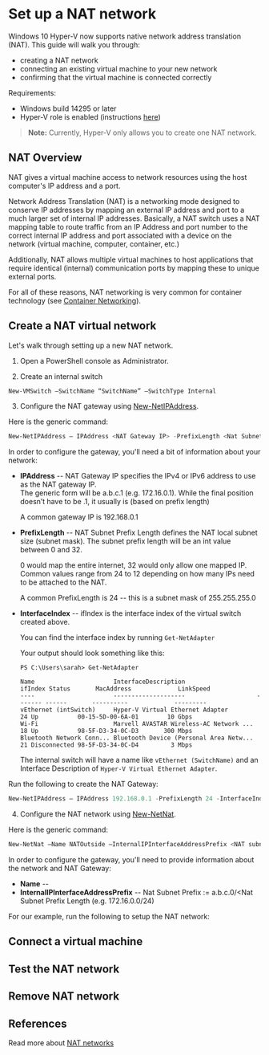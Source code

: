 # Set up a NAT network

Windows 10 Hyper-V now supports native network address translation (NAT).  This guide will walk you through:
* creating a NAT network
* connecting an existing virtual machine to your new network
* confirming that the virtual machine is connected correctly

Requirements:
* Windows build 14295 or later
* Hyper-V role is enabled (instructions [here](../quick_start/walkthrough_create_vm.md))

> **Note:**  Currently, Hyper-V only allows you to create one NAT network.

## NAT Overview
NAT gives a virtual machine access to network resources using the host computer's IP address and a port.

Network Address Translation (NAT) is a networking mode designed to conserve IP addresses by mapping an external IP address and port to a much larger set of internal IP addresses.  Basically, a NAT switch uses a NAT mapping table to route traffic from an IP Address and port number to the correct internal IP address and port associated with a device on the network (virtual machine, computer, container, etc.)

Additionally, NAT allows multiple virtual machines to host applications that require identical (internal) communication ports by mapping these to unique external ports.

For all of these reasons, NAT networking is very common for container technology (see [Container Networking](https://msdn.microsoft.com/en-us/virtualization/windowscontainers/management/container_networking)). 


## Create a NAT virtual network
Let's walk through setting up a new NAT network.

1.  Open a PowerShell console as Administrator.  

2. Create an internal switch  
  
  ``` PowerShell
  New-VMSwitch –SwitchName “SwitchName” –SwitchType Internal
  ```

3. Configure the NAT gateway using [New-NetIPAddress](https://technet.microsoft.com/en-us/library/hh826150.aspx).  
  
  Here is the generic command:
  ``` PowerShell
  New-NetIPAddress – IPAddress <NAT Gateway IP> -PrefixLength <Nat Subnet Prefix Length> -InterfaceIndex <ifIndex>
  ```
  
  In order to configure the gateway, you'll need a bit of information about your network:  
  * **IPAddress** -- NAT Gateway IP specifies the IPv4 or IPv6 address to use as the NAT gateway IP.  
    The generic form will be a.b.c.1 (e.g. 172.16.0.1).  While the final position doesn’t have to be .1, it usually is (based on prefix length)
    
    A common gateway IP is 192.168.0.1  
  
  * **PrefixLength** --  NAT Subnet Prefix Length defines the NAT local subnet size (subnet mask). 
    The subnet prefix length will be an int value between 0 and 32.
    
    0 would map the entire internet, 32 would only allow one mapped IP.  Common values range from 24 to 12 depending on how many IPs need to be attached to the NAT.
     
    A common PrefixLength is 24 -- this is a subnet mask of 255.255.255.0
  
  * **InterfaceIndex** -- ifIndex is the interface index of the virtual switch created above.
    
    You can find the interface index by running `Get-NetAdapter`
    
    Your output should look something like this:
    
    ```
    PS C:\Users\sarah> Get-NetAdapter
    
    Name                      InterfaceDescription                    ifIndex Status       MacAddress             LinkSpeed
    ----                      --------------------                    ------- ------       ----------             ---------
    vEthernet (intSwitch)     Hyper-V Virtual Ethernet Adapter             24 Up           00-15-5D-00-6A-01        10 Gbps
    Wi-Fi                     Marvell AVASTAR Wireless-AC Network ...      18 Up           98-5F-D3-34-0C-D3       300 Mbps
    Bluetooth Network Conn... Bluetooth Device (Personal Area Netw...      21 Disconnected 98-5F-D3-34-0C-D4         3 Mbps

    ```
    
    The internal switch will have a name like `vEthernet (SwitchName)` and an Interface Description of `Hyper-V Virtual Ethernet Adapter`.
  
  Run the following to create the NAT Gateway:
    
  ``` PowerShell
  New-NetIPAddress – IPAddress 192.168.0.1 -PrefixLength 24 -InterfaceIndex 24
  ```

4. Configure the NAT network using [New-NetNat](https://technet.microsoft.com/en-us/library/dn283361(v=wps.630).aspx).  
  
  Here is the generic command:
    
  ``` PowerShell
  New-NetNat –Name NATOutside –InternalIPInterfaceAddressPrefix <NAT subnet prefix>
  ```
  
  In order to configure the gateway, you'll need to provide information about the network and NAT Gateway:  
  * **Name** -- 
  * **InternalIPInterfaceAddressPrefix** -- 
    Nat Subnet Prefix := a.b.c.0/<Nat Subnet Prefix Length (e.g. 172.16.0.0/24)
  
  For our example, run the following to setup the NAT network:
  

## Connect a virtual machine

## Test the NAT network

## Remove NAT network

## References
Read more about [NAT networks](https://en.wikipedia.org/wiki/Network_address_translation)